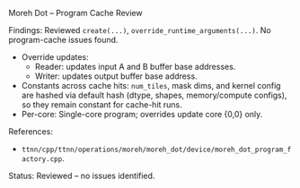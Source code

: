 Moreh Dot – Program Cache Review

Findings: Reviewed `create(...)`, `override_runtime_arguments(...)`. No program-cache issues found.

- Override updates:
  - Reader: updates input A and B buffer base addresses.
  - Writer: updates output buffer base address.
- Constants across cache hits: `num_tiles`, mask dims, and kernel config are hashed via default hash (dtype, shapes, memory/compute configs), so they remain constant for cache-hit runs.
- Per-core: Single-core program; overrides update core {0,0} only.

References:
- `ttnn/cpp/ttnn/operations/moreh/moreh_dot/device/moreh_dot_program_factory.cpp`.

Status: Reviewed – no issues identified.

